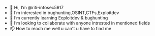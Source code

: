 - 👋 Hi, I’m @riti-infosec5917
- 👀 I’m interested in bughunting,OSINT,CTFs,Exploitdev
- 🌱 I’m currently learning Ecploitdev & bughunting
- 💞️ I’m looking to collaborate with anyone intrested in mentioned fields
- 📫 How to reach me well u can't u have to find me

<!---
riti-infosec5917/riti-infosec5917 is a ✨ special ✨ repository because its `README.md` (this file) appears on your GitHub profile.
You can click the Preview link to take a look at your changes.
--->

